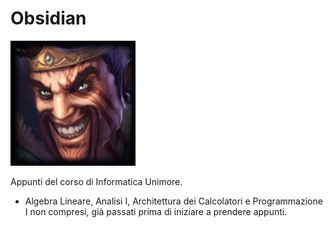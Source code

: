 # Obsidian

![Draven](Draven.jpg)

Appunti del corso di Informatica Unimore. 
- Algebra Lineare, Analisi I, Architettura dei Calcolatori e Programmazione I non compresi, già passati prima di iniziare a prendere appunti.

